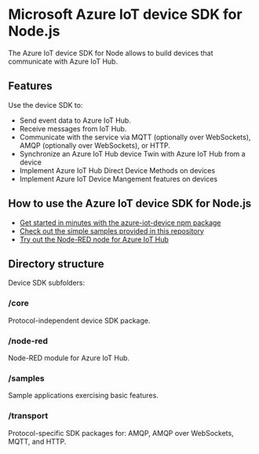 # Microsoft Azure IoT device SDK for Node.js

The Azure IoT device SDK for Node allows to build devices that communicate with Azure IoT Hub.

## Features

Use the device SDK to:
* Send event data to Azure IoT Hub.
* Receive messages from IoT Hub.
* Communicate with the service via MQTT (optionally over WebSockets), AMQP (optionally over WebSockets),  or HTTP.
* Synchronize an Azure IoT Hub device Twin with Azure IoT Hub from a device
* Implement Azure IoT Hub Direct Device Methods on devices
* Implement Azure IoT Device Mangement features on devices

## How to use the Azure IoT device SDK for Node.js

* [Get started in minutes with the azure-iot-device npm package](./core/readme.md)
* [Check out the simple samples provided in this repository](./samples/)
* [Try out the Node-RED node for Azure IoT Hub](./node-red/)

## Directory structure

Device SDK subfolders:

### /core

Protocol-independent device SDK package.

### /node-red

Node-RED module for Azure IoT Hub.

### /samples

Sample applications exercising basic features.

### /transport

Protocol-specific SDK packages for: AMQP, AMQP over WebSockets, MQTT, and HTTP.

